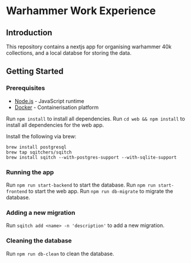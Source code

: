 # Warhammer Work Experience

## Introduction

This repository contains a nextjs app for organising warhammer 40k collections, and a local databse for storing the data.

## Getting Started

### Prerequisites

- [Node.js](https://nodejs.org/en/) - JavaScript runtime
- [Docker](https://www.docker.com/) - Containerisation platform

Run `npm install` to install all dependencies.
Run `cd web && npm install` to install all dependencies for the web app.

Install the following via brew:

```
brew install postgresql
brew tap sqitchers/sqitch
brew install sqitch --with-postgres-support --with-sqlite-support
```

### Running the app

Run `npm run start-backend` to start the database.
Run `npm run start-frontend` to start the web app.
Run `npm run db-migrate` to migrate the database.

### Adding a new migration

Run `sqitch add <name> -n 'description'` to add a new migration.

### Cleaning the database

Run `npm run db-clean` to clean the database.
